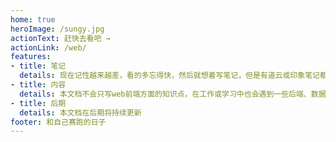 ```yaml
---
home: true
heroImage: /sungy.jpg
actionText: 赶快去看吧 →
actionLink: /web/
features:
- title: 笔记
  details: 现在记性越来越差，看的多忘得快，然后就想着写笔记，但是有道云或印象笔记都有流量和空间限制
- title: 内容
  details: 本文档不会只写web前端方面的知识点，在工作或学习中也会遇到一些后端、数据库、运维、工具等等知识，将会一并记录
- title: 后期
  details: 本文档在后期将持续更新
footer: 和自己赛跑的日子
---
```

